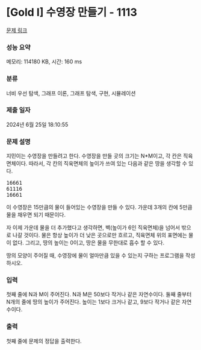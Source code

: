 # [Gold I] 수영장 만들기 - 1113 

[문제 링크](https://www.acmicpc.net/problem/1113) 

### 성능 요약

메모리: 114180 KB, 시간: 160 ms

### 분류

너비 우선 탐색, 그래프 이론, 그래프 탐색, 구현, 시뮬레이션

### 제출 일자

2024년 6월 25일 18:10:55

### 문제 설명

<p>지민이는 수영장을 만들려고 한다. 수영장을 만들 곳의 크기는 N*M이고, 각 칸은 직육면체이다. 따라서, 각 칸의 직육면체의 높이가 쓰여 있는 다음과 같은 땅을 생각할 수 있다.</p>

<pre>16661
61116
16661</pre>

<p>이 수영장은 15만큼의 물이 들어있는 수영장을 만들 수 있다. 가운데 3개의 칸에 5만큼 물을 채우면 되기 때문이다.</p>

<p>자 이제 가운데 물을 더 추가했다고 생각하면, 벽(높이가 6인 직육면체)을 넘어서 밖으로 나갈 것이다. 물은 항상 높이가 더 낮은 곳으로만 흐르고, 직육면체 위의 표면에는 물이 없다. 그리고, 땅의 높이는 0이고, 땅은 물을 무한대로 흡수 할 수 있다.</p>

<p>땅의 모양이 주어질 때, 수영장에 물이 얼마만큼 있을 수 있는지 구하는 프로그램을 작성하시오.</p>

### 입력 

 <p>첫째 줄에 N과 M이 주어진다. N과 M은 50보다 작거나 같은 자연수이다. 둘째 줄부터 N개의 줄에 땅의 높이가 주어진다. 높이는 1보다 크거나 같고, 9보다 작거나 같은 자연수이다.</p>

### 출력 

 <p>첫째 줄에 문제의 정답을 출력한다.</p>

